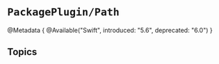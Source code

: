 # ``PackagePlugin/Path``

@Metadata {
    @Available("Swift", introduced: "5.6", deprecated: "6.0")
}

## Topics

